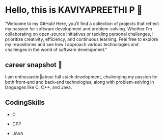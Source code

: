 
# Hello, this is KAVIYAPREETHI P 👋

"Welcome to my GitHub! Here, you'll find a collection of projects that reflect my passion for software development and problem-solving. Whether I'm collaborating on open-source initiatives or tackling personal challenges, I prioritize creativity, efficiency, and continuous learning. Feel free to explore my repositories and see how I approach various technologies and challenges in the world of software development."
##  career snapshot 🎥

I am enthusiastic🚀about full stack development, challenging my passion for both front-end and back-end technologies, along with problem-solving in languages like C, C++, and Java.
## CodingSkills

- C

- CPP

- JAVA



